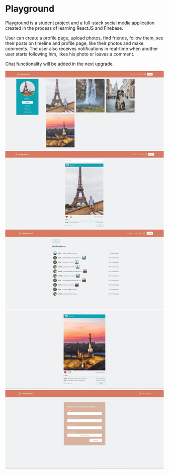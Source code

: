 # Playground

Playground is a student project and a full-stack social media application created in the process of learning ReactJS and Firebase.

User can create a profile page, upload photos, find friends, follow them, see their posts on timeline and profile page,
like their photos and make comments.
The user also receives notifications in real-time when another user starts following him, likes his photo or leaves a comment.

Chat functionality will be added in the next upgrade.

<img src="src/assets/screenshot-2.png">
<img src="src/assets/screenshot-3.png">
<img src="src/assets/screenshot-4.png">
<img src="src/assets/screenshot-5.png">
<img src="src/assets/screenshot-1.png">
